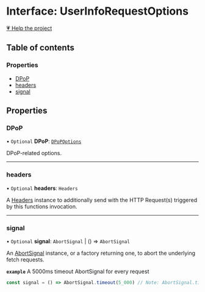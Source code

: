 # Interface: UserInfoRequestOptions

[💗 Help the project](https://github.com/sponsors/panva)

## Table of contents

### Properties

- [DPoP](UserInfoRequestOptions.md#dpop)
- [headers](UserInfoRequestOptions.md#headers)
- [signal](UserInfoRequestOptions.md#signal)

## Properties

### DPoP

• `Optional` **DPoP**: [`DPoPOptions`](DPoPOptions.md)

DPoP-related options.

___

### headers

• `Optional` **headers**: `Headers`

A [Headers](https://developer.mozilla.org/en-US/docs/Web/API/Headers)
instance to additionally send with the HTTP Request(s) triggered by this
functions invocation.

___

### signal

• `Optional` **signal**: `AbortSignal` \| () => `AbortSignal`

An [AbortSignal](https://developer.mozilla.org/en-US/docs/Web/API/AbortSignal)
instance, or a factory returning one, to abort the underlying fetch requests.

**`example`** A 5000ms timeout AbortSignal for every request
```js
const signal = () => AbortSignal.timeout(5_000) // Note: AbortSignal.timeout may not yet be available in all runtimes.
```
